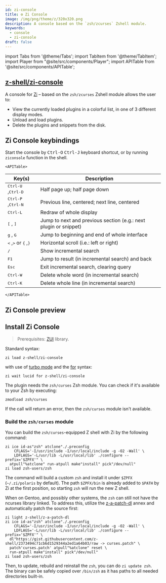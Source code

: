 ```yaml
---
id: zi-console
title: ⚙️ Zi Console
image: /img/png/theme/z/320x320.png
description: A console based on the `zsh/zcurses` Zshell module.
keywords:
  - console
  - zi-console
draft: false
---
```


<!-- @format -->

import Tabs from '@theme/Tabs'; import TabItem from '@theme/TabItem'; import Player from "@site/src/components/Player"; import APITable from '@site/src/components/APITable';

## <i class="fa-brands fa-github"></i> [z-shell/zi-console][]

A console for [Zi][] – based on the `zsh/zcurses` Zshell module allows the user to:

- View the currently loaded plugins in a colorful list, in one of 3 different display modes.
- Unload and load plugins.
- Delete the plugins and snippets from the disk.

## Zi Console keybindings

Start the console by <kbd>Ctrl-O</kbd> <kbd>Ctrl-J</kbd> keyboard shortcut, or by running `ziconsole` function in the shell.

```mdx-code-block
<APITable>
```

| Key(s)                                                                   | Description                                                      |
| ------------------------------------------------------------------------ | ---------------------------------------------------------------- |
| <kbd>Ctrl-U</kbd> ,<kbd>Ctrl-D</kbd>                                     | Half page up; half page down                                     |
| <kbd>Ctrl-P</kbd> ,<kbd>Ctrl-N</kbd>                                     | Previous line, centered; next line, centered                     |
| <kbd>Ctrl-L</kbd>                                                        | Redraw of whole display                                          |
| <kbd>[</kbd> , <kbd>]</kbd>                                              | Jump to next and previous section (e.g.: next plugin or snippet) |
| <kbd>g</kbd> , <kbd>G</kbd>                                              | Jump to beginning and end of whole interface                     |
| <kbd>&lt;</kbd> ,<kbd>&gt;</kbd> or <kbd>&#123;</kbd> ,<kbd>&#125;</kbd> | Horizontal scroll (i.e.: left or right)                          |
| <kbd>/</kbd>                                                             | Show incremental search                                          |
| <kbd>F1</kbd>                                                            | Jump to result (in incremental search) and back                  |
| <kbd>Esc</kbd>                                                           | Exit incremental search, clearing query                          |
| <kbd>Ctrl-W</kbd>                                                        | Delete whole word (in incremental search)                        |
| <kbd>Ctrl-K</kbd>                                                        | Delete whole line (in incremental search)                        |

```mdx-code-block
</APITable>
```

## Zi Console preview

<Player
  src='https://asciinema.org/a/512999.cast'
  rows={21}
  cols={125}
  preload
/>

## Install Zi Console

> Prerequisites: [ZUI][z-shell/zui] library.

<Tabs>
  <TabItem value="standard" label="Standard" default>

Standard syntax:

```shell
zi load z-shell/zi-console
```

  </TabItem>
  <TabItem value="turbo-mode" label="Turbo mode" default>

with use of [turbo mode][4] and the [for][5] syntax:

```shell
zi wait lucid for z-shell/zi-console
```

  </TabItem>
</Tabs>

The plugin needs the `zsh/curses` Zsh module. You can check if it's available to your Zsh by executing:

```shell
zmodload zsh/curses
```

If the call will return an error, then the `zsh/curses` module isn't available.

### Build the `zsh/curses` module

You can build the `zsh/curses`-equipped Z shell with Zi by the following command:

```shell showLineNumbers
zi ice id-as"zsh" atclone"./.preconfig
    CFLAGS='-I/usr/include -I/usr/local/include -g -O2 -Wall' \
    LDFLAGS='-L/usr/lib -L/usr/local/lib' ./configure --prefix='$ZPFX'" \
  atpull"%atclone" run-atpull make"install" pick"/dev/null"
zi load zsh-users/zsh
```

The command will build a custom `zsh` and install it under `$ZPFX` (`~/.zi/polaris` by default). The path `$ZPFX/bin` is already added to `$PATH` by Zi at the first position, so starting `zsh` will run the new Z shell.

When on Gentoo, and possibly other systems, the `zsh` can still not have the ncurses library linked. To address this, utilize the [z-a-patch-dl][6] annex and automatically patch the source first:

```shell showLineNumbers
zi light z-shell/z-a-patch-dl
zi ice id-as"zsh" atclone"./.preconfig
    CFLAGS='-I/usr/include -I/usr/local/include -g -O2 -Wall' \
    LDFLAGS='-L/usr/lib -L/usr/local/lib' ./configure --prefix='$ZPFX'" \
  dl"https://gist.githubusercontent.com/z-shell/2373494c71cb6d1529344a2ed1a64b03/raw -> curses.patch" \
  patch'curses.patch' atpull"%atclone" reset \
  run-atpull make"install" pick"/dev/null"
zi load zsh-users/zsh
```

Then, to update, rebuild and reinstall the `zsh`, you can do `zi update zsh`. The binary can be safely copied over `/bin/zsh` as it has paths to all needed directories built-in.

<!-- end-of-file -->
<!-- links -->

[4]: /docs/getting_started/overview#turbo-mode-zsh--53
[5]: /docs/guides/syntax/for

<!-- external -->

[zi]: https://github.com/z-shell/zi
[z-shell/zui]: https://github.com/z-shell/zui
[6]: https://github.com/z-shell/z-a-patch-dl
[z-shell/zi-console]: https://github.com/z-shell/zi-console
